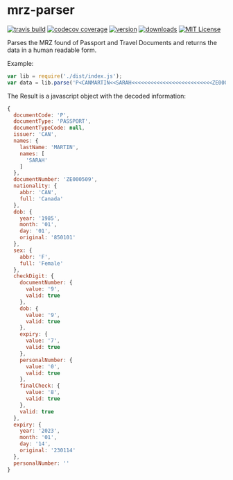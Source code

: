 # mrz-parser

[![travis build](https://img.shields.io/travis/newtondev/mrz-parser.svg?style=flat-square)](https://travis-ci.org/newtondev/mrz-parser)
[![codecov coverage](https://img.shields.io/codecov/c/github/newtondev/mrz-parser.svg?style=flat-square)](https://codecov.io/github/newtondev/mrz-parser)
[![version](https://img.shields.io/npm/v/newtondev-mrz-parser.svg?style=flat-square)](http://npm.im/newtondev-mrz-parser)
[![downloads](https://img.shields.io/npm/dm/newtondev-mrz-parser.svg?style=flat-square)](http://npm-stat.com/charts.html?package=newtondev-mrz-parser)
[![MIT License](https://img.shields.io/npm/l/newtondev-mrz-parser.svg?style=flat-square)](https://opensource.org/licenses/MIT)

Parses the MRZ found of Passport and Travel Documents and returns the data in a human readable form.

Example:

```javascript
var lib = require('./dist/index.js');
var data = lib.parse('P<CANMARTIN<<SARAH<<<<<<<<<<<<<<<<<<<<<<<<<<ZE000509<9CAN8501019F2301147<<<<<<<<<<<<<<08');
```

The Result is a javascript object with the decoded information:

```javascript
{
  documentCode: 'P',
  documentType: 'PASSPORT',
  documentTypeCode: null,
  issuer: 'CAN',
  names: {
    lastName: 'MARTIN',
    names: [
      'SARAH'
    ]
  },
  documentNumber: 'ZE000509',
  nationality: {
    abbr: 'CAN',
    full: 'Canada'
  },
  dob: {
    year: '1985',
    month: '01',
    day: '01',
    original: '850101'
  },
  sex: {
    abbr: 'F',
    full: 'Female'
  },
  checkDigit: {
    documentNumber: {
      value: '9',
      valid: true
    },
    dob: {
      value: '9',
      valid: true
    },
    expiry: {
      value: '7',
      valid: true
    },
    personalNumber: {
      value: '0',
      valid: true
    },
    finalCheck: {
      value: '8',
      valid: true
    },
    valid: true
  },
  expiry: {
    year: '2023',
    month: '01',
    day: '14',
    original: '230114'
  },
  personalNumber: ''
}
```
